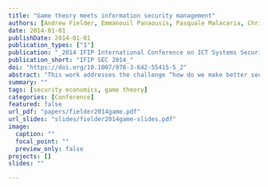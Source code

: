 ```yaml
---
title: "Game theory meets information security management"
authors: [Andrew Fielder, Emmanouil Panaousis, Pasquale Malacaria, Chris Hankin, and Fabrizio Smeraldi]
date: 2014-01-01
publishDate: 2014-01-01
publication_types: ["1"]
publication: "_2014 IFIP International Conference on ICT Systems Security and Privacy Protection_"
publication_short: "IFIP SEC 2014_"
doi: "https://doi.org/10.1007/978-3-642-55415-5_2"
abstract: "This work addresses the challenge “how do we make better security decisions?” and it develops techniques to support human decision making and algorithms which enable well-founded cyber security decisions to be made. In this paper we propose a game theoretic model which optimally allocates cyber security resources such as administrators’ time across different tasks. We first model the interactions between an omnipresent attacker and a team of system administrators seen as the defender, and we have derived the mixed Nash Equilibria (NE) in such games. We have formulated general-sum games that represent our cyber security environment, and we have proven that the defender’s Nash strategy is also minimax. This result guarantees that independently from the attacker’s strategy the defender’s solution is optimal. We also propose Singular Value Decomposition (SVD) as an efficient technique to compute approximate equilibria in our games. By implementing and evaluating a minimax solver with SVD, we have thoroughly investigated the improvement that Nash defense introduces compared to other strategies chosen by common sense decision algorithms. Our key finding is that a particular NE, which we call weighted NE, provides the most effective defense strategy. In order to validate this model we have used real-life statistics from Hackmageddon, the Verizon 2013 Data Breach Investigation report, and the Ponemon report of 2011. We finally compare the game theoretic defense method with a method which implements a stochastic optimization algorithm."
summary: ""
tags: [security economics, game theory]
categories: [Conference]
featured: false
url_pdf: "papers/fielder2014game.pdf"
url_slides: "slides/fielder2014game-slides.pdf"
image:
  caption: ""
  focal_point: ""
  preview_only: false
projects: []
slides: ""

---
```

